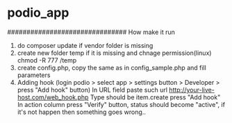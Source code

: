 # podio_app
###############################
How make it run

1.  do composer update if vendor folder is missing
2.  create new folder temp if it is missing and chnage permission(linux) chmod -R 777 /temp
3.  create config.php, copy the same as in config_sample.php and fill parameters
4.  Adding hook (login podio > select app > settings button > Developer >  press "Add hook" button)
    In URL field  paste such url http://your-live-host.com/web_hook.php
    Type should be item.create
    press "Add hook"
    In action column press "Verify" button, status should become "active", if it's not happen then something goes wrong..
